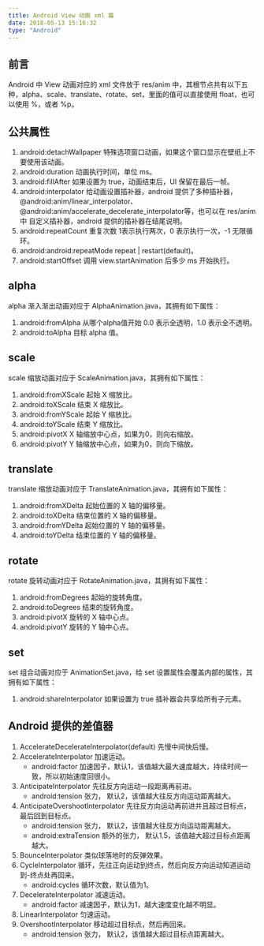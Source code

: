 ```yaml
---
title: Android View 动画 xml 篇
date: 2018-05-13 15:16:32
type: "Android"
---
```


## 前言

Android 中 View 动画对应的 xml 文件放于 res/anim 中，其根节点共有以下五种，alpha、scale、translate、rotate、set，里面的值可以直接使用 float，也可以使用 %，或者 %p。<!-- more --> 

## 公共属性

1. android:detachWallpaper 特殊选项窗口动画，如果这个窗口显示在壁纸上不要使用该动画。
2. android:duration 动画执行时间，单位 ms。
3. android:fillAfter 如果设置为 true，动画结束后，UI 保留在最后一帧。
4. android:interpolator 给动画设置插补器，android 提供了多种插补器， @android:anim/linear_interpolator、@android:anim/accelerate_decelerate_interpolator等，也可以在 res/anim中 自定义插补器，android 提供的插补器在结尾说明。
5. android:repeatCount 重复次数 1表示执行两次，0 表示执行一次，-1 无限循环。
6. android:android:repeatMode repeat | restart(default)。
7. android:startOffset 调用 view.startAnimation 后多少 ms 开始执行。

## alpha

alpha 渐入渐出动画对应于 AlphaAnimation.java，其拥有如下属性：

1. android:fromAlpha 从哪个alpha值开始 0.0 表示全透明，1.0 表示全不透明。
2. android:toAlpha 目标 alpha 值。

## scale

scale 缩放动画对应于 ScaleAnimation.java，其拥有如下属性：

1. android:fromXScale 起始 X 缩放比。
2. android:toXScale 结束 X 缩放比。
3. android:fromYScale 起始 Y 缩放比。
4. android:toYScale 结束 Y 缩放比。
5. android:pivotX X 轴缩放中心点，如果为0，则向右缩放。
6. android:pivotY Y 轴缩放中心点，如果为0，则向下缩放。

## translate

 translate 缩放动画对应于 TranslateAnimation.java，其拥有如下属性：

1. android:fromXDelta 起始位置的 X 轴的偏移量。
2. android:toXDelta 结束位置的 X 轴的偏移量。
3. android:fromYDelta 起始位置的 Y 轴的偏移量。
4. android:toYDelta 结束位置的 Y 轴的偏移量。

## rotate

rotate 旋转动画对应于 RotateAnimation.java，其拥有如下属性：

1. android:fromDegrees 起始的旋转角度。
2. android:toDegrees 结束的旋转角度。
3. android:pivotX 旋转的 X 轴中心点。
4. android:pivotY 旋转的 Y 轴中心点。

## set

set 组合动画对应于 AnimationSet.java，给 set 设置属性会覆盖内部的属性，其拥有如下属性：

1. android:shareInterpolator 如果设置为 true 插补器会共享给所有子元素。

## Android 提供的差值器

1. AccelerateDecelerateInterpolator(default) 先慢中间快后慢。
2. AccelerateInterpolator 加速运动。
    - android:factor 加速因子，默认1，该值越大最大速度越大，持续时间一致，所以初始速度回很小。
3. AnticipateInterpolator 先往反方向运动一段距离再前进。
    - android:tension 张力， 默认2，该值越大往反方向运动距离越大。
4. AnticipateOvershootInterpolator 先往反方向运动再前进并且超过目标点，最后回到目标点。
    - android:tension 张力， 默认2，该值越大往反方向运动距离越大。
    - android:extraTension 额外的张力， 默认1.5，该值越大超过目标点距离越大。
5. BounceInterpolator 类似球落地时的反弹效果。
6. CycleInterpolator 循环，先往正向运动到终点，然后向反方向运动知道运动到-终点处再回来。
    - android:cycles 循环次数，默认值为1。
7. DecelerateInterpolator 减速运动。
    - android:factor 减速因子，默认为1，越大速度变化越不明显。
8. LinearInterpolator 匀速运动。
9. OvershootInterpolator 移动超过目标点，然后再回来。
    - android:tension 张力， 默认2，该值越大超过目标点距离越大。